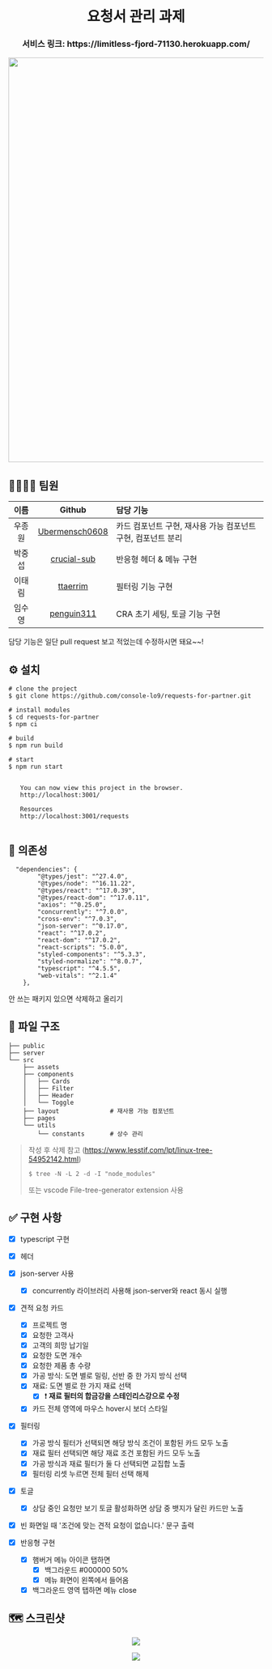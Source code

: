 <h1 align="center"> 요청서 관리 과제 </h1>

<h3 align="center"> 서비스 링크: https://limitless-fjord-71130.herokuapp.com/</h3>

<p align="center"><img width="800" src="https://user-images.githubusercontent.com/43867711/152996199-0eb414c4-0f97-4d30-9578-e6f024cfb325.png" /></p>

## 👨‍👨‍👦‍👦 팀원

|  이름  |                       Github                        | 담당 기능                                                    |
| :----: | :-------------------------------------------------: | :----------------------------------------------------------- |
| 우종원 | [Ubermensch0608](https://github.com/Ubermensch0608) | 카드 컴포넌트 구현, 재사용 가능 컴포넌트 구현, 컴포넌트 분리 |
| 박중섭 |    [crucial-sub](https://github.com/crucial-sub)    | 반응형 헤더 & 메뉴 구현                                      |
| 이태림 |       [ttaerrim](https://github.com/ttaerrim)       | 필터링 기능 구현                                             |
| 임수영 |     [penguin311](https://github.com/penguin311)     | CRA 초기 세팅, 토글 기능 구현                                |

담당 기능은 일단 pull request 보고 적었는데 수정하시면 돼요~~!

## ⚙ 설치

```
# clone the project
$ git clone https://github.com/console-lo9/requests-for-partner.git

# install modules
$ cd requests-for-partner
$ npm ci

# build
$ npm run build

# start
$ npm run start

⠀
⠀  You can now view this project in the browser.
⠀  http://localhost:3001/
⠀
⠀  Resources
⠀  http://localhost:3001/requests
⠀
```

## 🔗 의존성

```
  "dependencies": {
        "@types/jest": "^27.4.0",
        "@types/node": "^16.11.22",
        "@types/react": "^17.0.39",
        "@types/react-dom": "^17.0.11",
        "axios": "^0.25.0",
        "concurrently": "^7.0.0",
        "cross-env": "^7.0.3",
        "json-server": "^0.17.0",
        "react": "^17.0.2",
        "react-dom": "^17.0.2",
        "react-scripts": "5.0.0",
        "styled-components": "^5.3.3",
        "styled-normalize": "^8.0.7",
        "typescript": "^4.5.5",
        "web-vitals": "^2.1.4"
    },
```

안 쓰는 패키지 있으면 삭제하고 올리기

## 📂 파일 구조

    ├── public
    ├── server
    └── src
        ├── assets
        ├── components
        │   ├── Cards
        │   ├── Filter
        │   ├── Header
        │   └── Toggle
        ├── layout              # 재사용 가능 컴포넌트
        ├── pages
        └── utils
            └── constants       # 상수 관리

> 작성 후 삭제
> 참고 (https://www.lesstif.com/lpt/linux-tree-54952142.html)
>
> ```
> $ tree -N -L 2 -d -I "node_modules"
> ```
>
> 또는 vscode File-tree-generator extension 사용

## ✅ 구현 사항

-   [x] typescript 구현
-   [x] 헤더
-   [x] json-server 사용
    -   [x] concurrently 라이브러리 사용해 json-server와 react 동시 실행
-   [x] 견적 요청 카드
    -   [x] 프로젝트 명
    -   [x] 요청한 고객사
    -   [x] 고객의 희망 납기일
    -   [x] 요청한 도면 개수
    -   [x] 요청한 제품 총 수량
    -   [x] 가공 방식: 도면 별로 밀링, 선반 중 한 가지 방식 선택
    -   [x] 재료: 도면 별로 한 가지 재료 선택
        -   [x] ❗️ **재료 필터의 합금강을 스테인리스강으로 수정**
    -   [x] 카드 전체 영역에 마우스 hover시 보더 스타일
-   [x] 필터링
    -   [x] 가공 방식 필터가 선택되면 해당 방식 조건이 포함된 카드 모두 노출
    -   [x] 재료 필터 선택되면 해당 재료 조건 포함된 카드 모두 노출
    -   [x] 가공 방식과 재료 필터가 둘 다 선택되면 교집합 노출
    -   [x] 필터링 리셋 누르면 전체 필터 선택 해제
-   [x] 토글
    -   [x] 상담 중인 요청만 보기 토글 활성화하면 상담 중 뱃지가 달린 카드만 노출
-   [x] 빈 화면일 때 '조건에 맞는 견적 요청이 없습니다.' 문구 출력

-   [x] 반응형 구현
    -   [x] 햄버거 메뉴 아이콘 탭하면
        -   [x] 백그라운드 #000000 50%
        -   [x] 메뉴 화면이 왼쪽에서 들어옴
    -   [x] 백그라운드 영역 탭하면 메뉴 close

## 🗺 스크린샷

<p align="center"><img src="https://user-images.githubusercontent.com/43867711/153021432-2d78e90b-19c4-41b0-9b03-e7b72661b24e.gif"></p>
<p align="center"><img src="https://user-images.githubusercontent.com/43867711/153021439-bb44aaa0-6003-442d-918f-4ec2ba009809.gif"></p>
